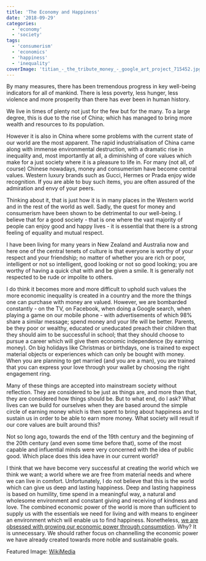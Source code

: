 ```yaml
---
title: 'The Economy and Happiness'
date: '2018-09-29'
categories:
  - 'economy'
  - 'society'
tags:
  - 'consumerism'
  - 'economics'
  - 'happiness'
  - 'inequality'
coverImage: 'titian_-_the_tribute_money_-_google_art_project_715452.jpg'
---
```


By many measures, there has been tremendous progress in key well-being indicators for all of mankind. There is less poverty, less hunger, less violence and more prosperity than there has ever been in human history.

We live in times of plenty not just for the few but for the many. To a large degree, this is due to the rise of China; which has managed to bring more wealth and resources to its population.

However it is also in China where some problems with the current state of our world are the most apparent. The rapid industrialisation of China came along with immense environmental destruction, with a dramatic rise in inequality and, most importantly at all, a diminishing of core values which make for a just society where it is a pleasure to life in. For many (not all, of course) Chinese nowadays, money and consumerism have become central values. Western luxury brands such as Gucci, Hermes or Prada enjoy wide recognition. If you are able to buy such items, you are often assured of the admiration and envy of your peers.

Thinking about it, that is just how it is in many places in the Western world and in the rest of the world as well. Sadly, the quest for money and consumerism have been shown to be detrimental to our well-being. I believe that for a good society - that is one where the vast majority of people can enjoy good and happy lives - it is essential that there is a strong feeling of equality and mutual respect.

I have been living for many years in New Zealand and Australia now and here one of the central tenets of culture is that everyone is worthy of your respect and your friendship; no matter of whether you are rich or poor, intelligent or not so intelligent, good looking or not so good looking; you are worthy of having a quick chat with and be given a smile. It is generally not respected to be rude or impolite to others.

I do think it becomes more and more difficult to uphold such values the more economic inequality is created in a country and the more the things one can purchase with money are valued. However, we are bombarded constantly - on the TV, on Facebook, when doing a Google search, when playing a game on our mobile phone - with advertisements of which 98% share a similar message; spend money and your life will be better. Parents, be they poor or wealthy, educated or uneducated preach their children that they should aim to be successful in school; that they should choose to pursue a career which will give them economic independence (by earning money). On big holidays like Christmas or birthdays, one is trained to expect material objects or experiences which can only be bought with money. When you are planning to get married (and you are a man), you are trained that you can express your love through your wallet by choosing the right engagement ring.

Many of these things are accepted into mainstream society without reflection. They are considered to be just as things are, and more than that, they are considered how things should be. But to what end, do I ask? What lives can we build for ourselves when they are based around the simple circle of earning money which is then spent to bring about happiness and to sustain us in order to be able to earn more money. What society will result if our core values are built around this?

Not so long ago, towards the end of the 19th century and the beginning of the 20th century (and even some time before that), some of the most capable and influential minds were very concerned with the idea of public good. Which place does this idea have in our current world?

I think that we have become very successful at creating the world which we think we want; a world where we are free from material needs and where we can live in comfort. Unfortunately, I do not believe that this is the world which can give us deep and lasting happiness. Deep and lasting happiness is based on humility, time spend in a meaningful way, a natural and wholesome environment and constant giving and receiving of kindness and love. The combined economic power of the world is more than sufficient to supply us with the essentials we need for living and with means to engineer an environment which will enable us to find happiness. Nonetheless, [we are obsessed with growing our economic power through consumption](http://www.smh.com.au/comment/a-little-restraint-might-save-the-world-and-boost-happiness-20180108-h0fedv.html). Why? It is unnecessary. We should rather focus on channelling the economic power we have already created towards more noble and sustainable goals.

Featured Image: [WikiMedia](<https://commons.wikimedia.org/wiki/File:Titian_-_The_Tribute_Money_-_Google_Art_Project_(715452).jpg>)
